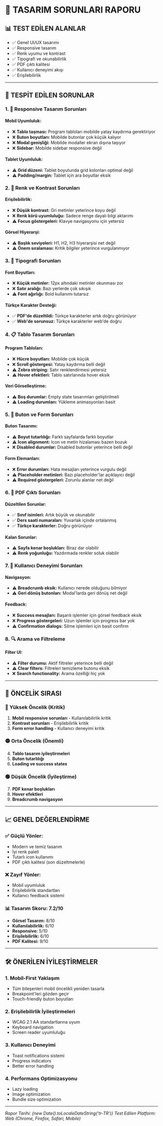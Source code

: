 # 🎨 TASARIM SORUNLARI RAPORU

## 📊 **TEST EDİLEN ALANLAR**
- ✅ Genel UI/UX tasarımı
- ✅ Responsive tasarım
- ✅ Renk uyumu ve kontrast
- ✅ Tipografi ve okunabilirlik
- ✅ PDF çıktı kalitesi
- ✅ Kullanıcı deneyimi akışı
- ✅ Erişilebilirlik

---

## 🚨 **TESPİT EDİLEN SORUNLAR**

### 1. 📱 **Responsive Tasarım Sorunları**

#### **Mobil Uyumluluk:**
- ❌ **Tablo taşması:** Program tabloları mobilde yatay kaydırma gerektiriyor
- ❌ **Buton boyutları:** Mobilde butonlar çok küçük kalıyor
- ❌ **Modal genişliği:** Mobilde modaller ekran dışına taşıyor
- ❌ **Sidebar:** Mobilde sidebar responsive değil

#### **Tablet Uyumluluk:**
- ⚠️ **Grid düzeni:** Tablet boyutunda grid kolonları optimal değil
- ⚠️ **Padding/margin:** Tablet için ara boyutlar eksik

### 2. 🎨 **Renk ve Kontrast Sorunları**

#### **Erişilebilirlik:**
- ❌ **Düşük kontrast:** Gri metinler yeterince koyu değil
- ❌ **Renk körü uyumluluğu:** Sadece renge dayalı bilgi aktarımı
- ⚠️ **Focus göstergeleri:** Klavye navigasyonu için yetersiz

#### **Görsel Hiyerarşi:**
- ⚠️ **Başlık seviyeleri:** H1, H2, H3 hiyerarşisi net değil
- ⚠️ **Önem sıralaması:** Kritik bilgiler yeterince vurgulanmıyor

### 3. 📝 **Tipografi Sorunları**

#### **Font Boyutları:**
- ❌ **Küçük metinler:** 12px altındaki metinler okunması zor
- ❌ **Satır aralığı:** Bazı yerlerde çok sıkışık
- ⚠️ **Font ağırlığı:** Bold kullanımı tutarsız

#### **Türkçe Karakter Desteği:**
- ✅ **PDF'de düzeltildi:** Türkçe karakterler artık doğru görünüyor
- ✅ **Web'de sorunsuz:** Türkçe karakterler web'de doğru

### 4. 📋 **Tablo Tasarım Sorunları**

#### **Program Tabloları:**
- ❌ **Hücre boyutları:** Mobilde çok küçük
- ❌ **Scroll göstergesi:** Yatay kaydırma belli değil
- ⚠️ **Zebra striping:** Satır renklendirmesi yetersiz
- ⚠️ **Hover efektleri:** Tablo satırlarında hover eksik

#### **Veri Görselleştirme:**
- ⚠️ **Boş durumlar:** Empty state tasarımları geliştirilmeli
- ⚠️ **Loading durumları:** Yükleme animasyonları basit

### 5. 🔘 **Buton ve Form Sorunları**

#### **Buton Tasarımı:**
- ⚠️ **Boyut tutarlılığı:** Farklı sayfalarda farklı boyutlar
- ⚠️ **Icon alignment:** Icon ve metin hizalaması bazen bozuk
- ❌ **Disabled durumlar:** Disabled butonlar yeterince belli değil

#### **Form Elemanları:**
- ❌ **Error durumları:** Hata mesajları yeterince vurgulu değil
- ⚠️ **Placeholder metinleri:** Bazı placeholder'lar açıklayıcı değil
- ⚠️ **Required göstergeleri:** Zorunlu alanlar net değil

### 6. 📄 **PDF Çıktı Sorunları**

#### **Düzeltilen Sorunlar:**
- ✅ **Sınıf isimleri:** Artık büyük ve okunabilir
- ✅ **Ders saati numaraları:** Yuvarlak içinde ortalanmış
- ✅ **Türkçe karakterler:** Doğru görünüyor

#### **Kalan Sorunlar:**
- ⚠️ **Sayfa kenar boşlukları:** Biraz dar olabilir
- ⚠️ **Renk yoğunluğu:** Yazdırmada renkler soluk olabilir

### 7. 🎯 **Kullanıcı Deneyimi Sorunları**

#### **Navigasyon:**
- ⚠️ **Breadcrumb eksik:** Kullanıcı nerede olduğunu bilmiyor
- ⚠️ **Geri dönüş butonları:** Modal'larda geri dönüş net değil

#### **Feedback:**
- ❌ **Success mesajları:** Başarılı işlemler için görsel feedback eksik
- ❌ **Progress göstergeleri:** Uzun işlemler için progress bar yok
- ⚠️ **Confirmation dialogs:** Silme işlemleri için basit confirm

### 8. 🔍 **Arama ve Filtreleme**

#### **Filter UI:**
- ⚠️ **Filter durumu:** Aktif filtreler yeterince belli değil
- ⚠️ **Clear filters:** Filtreleri temizleme butonu eksik
- ❌ **Search functionality:** Arama özelliği hiç yok

---

## 🎯 **ÖNCELİK SIRASI**

### 🔴 **Yüksek Öncelik (Kritik)**
1. **Mobil responsive sorunları** - Kullanılabilirlik kritik
2. **Kontrast sorunları** - Erişilebilirlik kritik
3. **Form error handling** - Kullanıcı deneyimi kritik

### 🟡 **Orta Öncelik (Önemli)**
4. **Tablo tasarım iyileştirmeleri**
5. **Buton tutarlılığı**
6. **Loading ve success states**

### 🟢 **Düşük Öncelik (İyileştirme)**
7. **PDF kenar boşlukları**
8. **Hover efektleri**
9. **Breadcrumb navigasyon**

---

## 📈 **GENEL DEĞERLENDİRME**

### ✅ **Güçlü Yönler:**
- Modern ve temiz tasarım
- İyi renk paleti
- Tutarlı icon kullanımı
- PDF çıktı kalitesi (son düzeltmelerle)

### ❌ **Zayıf Yönler:**
- Mobil uyumluluk
- Erişilebilirlik standartları
- Kullanıcı feedback sistemi

### 📊 **Tasarım Skoru: 7.2/10**
- **Görsel Tasarım:** 8/10
- **Kullanılabilirlik:** 6/10
- **Responsive:** 5/10
- **Erişilebilirlik:** 6/10
- **PDF Kalitesi:** 9/10

---

## 🛠️ **ÖNERİLEN İYİLEŞTİRMELER**

### 1. **Mobil-First Yaklaşım**
- Tüm bileşenleri mobil öncelikli yeniden tasarla
- Breakpoint'leri gözden geçir
- Touch-friendly buton boyutları

### 2. **Erişilebilirlik İyileştirmeleri**
- WCAG 2.1 AA standartlarına uyum
- Keyboard navigation
- Screen reader uyumluluğu

### 3. **Kullanıcı Deneyimi**
- Toast notifications sistemi
- Progress indicators
- Better error handling

### 4. **Performans Optimizasyonu**
- Lazy loading
- Image optimization
- Bundle size optimization

---

*Rapor Tarihi: {new Date().toLocaleDateString('tr-TR')}*
*Test Edilen Platform: Web (Chrome, Firefox, Safari, Mobile)*